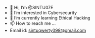- 👋 Hi, I’m @SINTU07E
- 👀 I’m interested in Cybersecurity
- 🌱 I’m currently learning Ethical Hacking
- 📫 How to reach me ...
- Email id: sintuqwerty098@gmail.com

<!---
SINTU07E/SINTU07E is a ✨ special ✨ repository because its `README.md` (this file) appears on your GitHub profile.
You can click the Preview link to take a look at your changes.
--->
